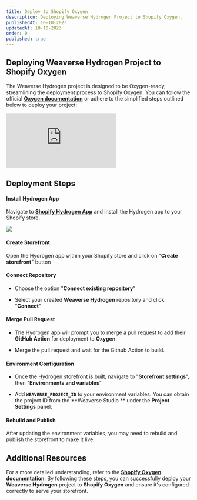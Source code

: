 ```yaml
---
title: Deploy to Shopify Oxygen
description: Deploying Weaverse Hydrogen Project to Shopify Oxygen.
publishedAt: 10-10-2023
updatedAt: 10-10-2023
order: 0
published: true
---
```


Deploying Weaverse Hydrogen Project to Shopify Oxygen
-----------------------------------------------------

The Weaverse Hydrogen project is designed to be Oxygen-ready, streamlining the deployment process to Shopify Oxygen. You
can follow the official **[Oxygen documentation](https://shopify.dev/docs/custom-storefronts/oxygen)** or adhere to the
simplified steps outlined below to deploy your project:
<iframe src="https://www.youtube.com/embed/j6FT9G01Q1A?rel=0" frameBorder="0" webkitallowfullscreen="true" mozallowfullscreen="true" allowFullScreen></iframe>

Deployment Steps
----------------

#### Install Hydrogen App

Navigate to **[Shopify Hydrogen App](https://apps.shopify.com/hydrogen)** and install the Hydrogen app to your Shopify
store.

![](https://downloads.intercomcdn.com/i/o/863207281/1008642aaf81fc72b0056f23/image.png)

#### Create Storefront

Open the Hydrogen app within your Shopify store and click on "**Create storefront**" button

#### Connect Repository

* Choose the option "**Connect existing repository**"

* Select your created **Weaverse Hydrogen** repository and click "**Connect**"

#### Merge Pull Request

* The Hydrogen app will prompt you to merge a pull request to add their **GitHub Action** for deployment to **Oxygen**.

* Merge the pull request and wait for the Github Action to build.

#### Environment Configuration

* Once the Hydrogen storefront is built, navigate to "**Storefront settings**", then "**Environments and variables**"

* Add **`WEAVERSE_PROJECT_ID`** to your environment variables. You can obtain the project ID from the **Weaverse Studio
  ** under the **Project Settings** panel.

#### Rebuild and Publish

After updating the environment variables, you may need to rebuild and publish the storefront to make it live.

Additional Resources
--------------------

For a more detailed understanding, refer to the
**[Shopify Oxygen documentation](https://shopify.dev/docs/custom-storefronts/oxygen)**.
By following these steps, you can successfully deploy your **Weaverse Hydrogen** project to **Shopify Oxygen** and
ensure it's configured correctly to serve your storefront.
